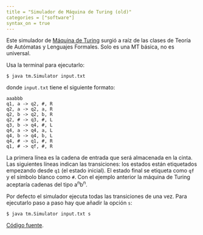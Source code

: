 ```yaml
---
title = "Simulador de Máquina de Turing (old)"
categories = ["software"]
syntax_on = true
---
```


Este simulador de [Máquina de Turing] surgió a raíz de las clases de Teoría
de Autómatas y Lenguajes Formales. Solo es una MT básica, no es universal.

Usa la terminal para ejecutarlo:

```
$ java tm.Simulator input.txt
```

donde `input.txt` tiene el siguiente formato:

```
aaabbb
q1, a -> q2, #, R
q2, a -> q2, a, R
q2, b -> q2, b, R
q2, # -> q3, #, L
q3, b -> q4, #, L
q4, a -> q4, a, L
q4, b -> q4, b, L
q4, # -> q1, #, R
q1, # -> qf, #, R
```

La primera línea es la cadena de entrada que será almacenada en la cinta.
Las siguientes líneas indican las transiciones: los estados están etiquetados
empezando desde `q1` (el estado inicial). El estado final se etiqueta como `qf` y
el símbolo blanco como `#`.
Con el ejemplo anterior la máquina de Turing aceptaría cadenas del tipo a<sup>n</sup>b<sup>n</sup>.

Por defecto el simulador ejecuta todas las transiciones de una vez. Para ejecutarlo
paso a paso hay que añadir la opción `s`:

```
$ java tm.Simulator input.txt s
```

[Código fuente].

[Código fuente]: https://github.com/enrmarc/tms
[Máquina de Turing]: http://en.wikipedia.org/wiki/Turing_machine